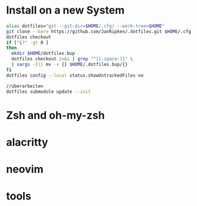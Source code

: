 # Install on a new System
```bash
alias dotfiles="git --git-dir=$HOME/.cfg/ --work-tree=$HOME"
git clone --bare https://github.com/JanRipken/.dotfiles.git $HOME/.cfg
dotfiles checkout
if ["§?" -gt 0 ]
then
  mkdir $HOME/dotfiles.bup
  dotfiles checkout 2>&1 | grep "^[[:space:]]" \
  | xargs -I{} mv -v {} $HOME/.dotfiles.bup/{}
fi
dotfiles config --local status.showUntrackedFiles no

//überarbeiten
dotfiles submodule update --init
```
  
# Zsh and oh-my-zsh

# alacritty

# neovim

# tools

